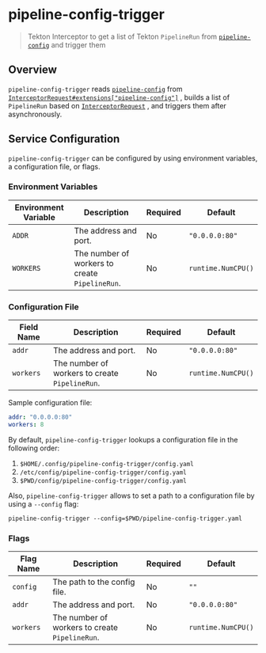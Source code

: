 # pipeline-config-trigger

> Tekton Interceptor to get a list of Tekton `PipelineRun` from [`pipeline-config`](./pipeline-config.md) and trigger them

## Overview

`pipeline-config-trigger` reads [`pipeline-config`](./pipeline-config.md)
from [`InterceptorRequest#extensions["pipeline-config"]`](https://pkg.go.dev/github.com/tektoncd/triggers/pkg/apis/triggers/v1beta1#InterceptorRequest)
, builds a list of `PipelineRun` based
on [`InterceptorRequest`](https://pkg.go.dev/github.com/tektoncd/triggers/pkg/apis/triggers/v1beta1#InterceptorRequest)
, and triggers them after asynchronously.

## Service Configuration

`pipeline-config-trigger` can be configured by using environment variables, a configuration file, or flags.

### Environment Variables

| Environment Variable | Description                                    | Required | Default            |
|----------------------|------------------------------------------------|----------|--------------------|
| `ADDR`               | The address and port.                          | No       | `"0.0.0.0:80"`     |
| `WORKERS`            | The number of workers to create `PipelineRun`. | No       | `runtime.NumCPU()` |

### Configuration File

| Field Name | Description                                    | Required | Default            |
|------------|------------------------------------------------|----------|--------------------|
| `addr`     | The address and port.                          | No       | `"0.0.0.0:80"`     |
| `workers`  | The number of workers to create `PipelineRun`. | No       | `runtime.NumCPU()` |

Sample configuration file:

```yaml
addr: "0.0.0.0:80"
workers: 8
```

By default, `pipeline-config-trigger` lookups a configuration file in the following order:

1. `$HOME/.config/pipeline-config-trigger/config.yaml`
2. `/etc/config/pipeline-config-trigger/config.yaml`
3. `$PWD/config/pipeline-config-trigger/config.yaml`

Also, `pipeline-config-trigger` allows to set a path to a configuration file by using a `--config` flag:

```shell
pipeline-config-trigger --config=$PWD/pipeline-config-trigger.yaml
```

### Flags

| Flag Name | Description                                    | Required | Default            |
|-----------|------------------------------------------------|----------|--------------------|
| `config`  | The path to the config file.                   | No       | `""`               |
| `addr`    | The address and port.                          | No       | `"0.0.0.0:80"`     |
| `workers` | The number of workers to create `PipelineRun`. | No       | `runtime.NumCPU()` |
